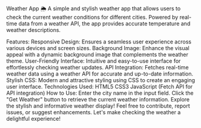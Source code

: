 Weather App
🌦️ A simple and stylish weather app that allows users to check the current weather conditions for different cities. Powered by real-time data from a weather API, the app provides accurate temperature and weather descriptions.

Features:
Responsive Design: Ensures a seamless user experience across various devices and screen sizes.
Background Image: Enhance the visual appeal with a dynamic background image that complements the weather theme.
User-Friendly Interface: Intuitive and easy-to-use interface for effortlessly checking weather updates.
API Integration: Fetches real-time weather data using a weather API for accurate and up-to-date information.
Stylish CSS: Modern and attractive styling using CSS to create an engaging user interface.
Technologies Used:
HTML5
CSS3
JavaScript (Fetch API for API integration)
How to Use:
Enter the city name in the input field.
Click the "Get Weather" button to retrieve the current weather information.
Explore the stylish and informative weather display!
Feel free to contribute, report issues, or suggest enhancements. Let's make checking the weather a delightful experience!
